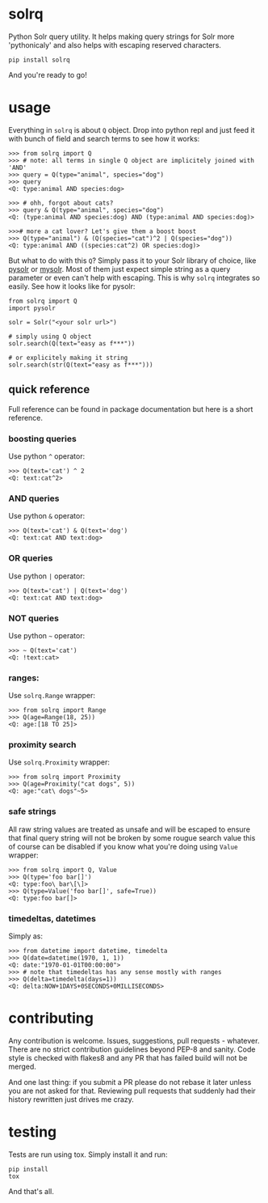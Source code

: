 # solrq
Python Solr query utility. It helps making query strings for Solr more 
'pythonicaly' and also helps with escaping reserved characters.

    pip install solrq
    
And you're ready to go!

# usage

Everything in `solrq` is about `Q` object. Drop into python repl and just
feed it with bunch of field and search terms to see how it works:

    >>> from solrq import Q
    >>> # note: all terms in single Q object are implicitely joined with 'AND'
    >>> query = Q(type="animal", species="dog")
    >>> query
    <Q: type:animal AND species:dog>
    
    >>> # ohh, forgot about cats?
    >>> query & Q(type="animal", species="dog")
    <Q: (type:animal AND species:dog) AND (type:animal AND species:dog)>
    
    >>># more a cat lover? Let's give them a boost boost
    >>> Q(type="animal") & (Q(species="cat")^2 | Q(species="dog"))
    <Q: type:animal AND ((species:cat^2) OR species:dog)>


But what to do with this `Q`? Simply pass it to your Solr library of choice, 
like [pysolr](https://github.com/toastdriven/pysolr) or 
[mysolr](https://github.com/RedTuna/mysolr). Most of them just expect simple
string as a query parameter or even can't help with escaping. This is why
`solrq` integrates so easily. See how it looks like for pysolr:

    from solrq import Q
    import pysolr
    
    solr = Solr("<your solr url>")
    
    # simply using Q object
    solr.search(Q(text="easy as f***"))

    # or explicitely making it string
    solr.search(str(Q(text="easy as f***")))
    
    
## quick reference

Full reference can be found in package documentation but here is a short
reference.

### boosting queries

Use python `^` operator:

    >>> Q(text='cat') ^ 2
    <Q: text:cat^2>


### AND queries

Use python `&` operator:

    >>> Q(text='cat') & Q(text='dog')
    <Q: text:cat AND text:dog>

### OR queries

Use python `|` operator:

    >>> Q(text='cat') | Q(text='dog')
    <Q: text:cat AND text:dog>
    

### NOT queries

Use python `~` operator:

    >>> ~ Q(text='cat')
    <Q: !text:cat>
    
### ranges:

Use `solrq.Range` wrapper:

    >>> from solrq import Range
    >>> Q(age=Range(18, 25))
    <Q: age:[18 TO 25]>


### proximity search

Use `solrq.Proximity` wrapper:

    >>> from solrq import Proximity
    >>> Q(age=Proximity("cat dogs", 5))
    <Q: age:"cat\ dogs"~5>

### safe strings

All raw string values are treated as unsafe and will be escaped to ensure that 
final query string will not be broken by some rougue search value this of 
course can be disabled if you know what you're doing using `Value` wrapper:

    >>> from solrq import Q, Value
    >>> Q(type='foo bar[]')
    <Q: type:foo\ bar\[\]>
    >>> Q(type=Value('foo bar[]', safe=True))
    <Q: type:foo bar[]>
    
    
### timedeltas, datetimes

Simply as:

    >>> from datetime import datetime, timedelta
    >>> Q(date=datetime(1970, 1, 1))
    <Q: date:"1970-01-01T00:00:00">
    >>> # note that timedeltas has any sense mostly with ranges
    >>> Q(delta=timedelta(days=1))
    <Q: delta:NOW+1DAYS+0SECONDS+0MILLISECONDS>
    

# contributing

Any contribution is welcome. Issues, suggestions, pull requests - whatever. 
There are no strict contribution guidelines beyond PEP-8
and sanity. Code style is checked with flakes8 and any PR that has failed build
will not be merged.

And one last thing: if you submit a PR please do not rebase it later unless you
are not asked for that. Reviewing pull requests that suddenly had their history
rewritten just drives me crazy.

# testing

Tests are run using tox. Simply install it and run:

    pip install
    tox
    
And that's all.

